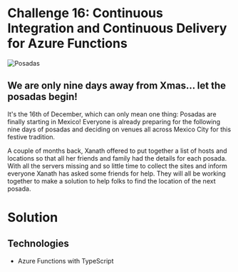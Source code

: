 # Challenge 16: Continuous Integration and Continuous Delivery for Azure Functions

![Posadas](https://res.cloudinary.com/jen-looper/image/upload/v1576271287/images/challenge-16_esubpm.jpg)

## We are only nine days away from Xmas... let the posadas begin!

It's the 16th of December, which can only mean one thing: Posadas are finally starting in Mexico! Everyone is already preparing for the following nine days of posadas and deciding on venues all across Mexico City for this festive tradition.

A couple of months back, Xanath offered to put together a list of hosts and locations so that all her friends and family had the details for each posada. With all the servers missing and so little time to collect the sites and inform everyone Xanath has asked some friends for help. They will all be working together to make a solution to help folks to find the location of the next posada.

# Solution

## Technologies

- Azure Functions with TypeScript
